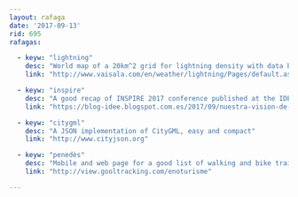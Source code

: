 ```yaml
---
layout: rafaga
date: '2017-09-13'
rid: 695
rafagas:

  - keyw: "lightning"
    desc: "World map of a 20km^2 grid for lightning density with data between 2012 and 2016"
    link: "http://www.vaisala.com/en/weather/lightning/Pages/default.aspx"

  - keyw: "inspire"
    desc: "A good recap of INSPIRE 2017 conference published at the IDEE blog"
    link: "https://blog-idee.blogspot.com.es/2017/09/nuestra-vision-de-la-conferencia.html"

  - keyw: "citygml"
    desc: "A JSON implementation of CityGML, easy and compact"
    link: "http://www.cityjson.org"

  - keyw: "penedès"
    desc: "Mobile and web page for a good list of walking and bike trails at Penedès lands"
    link: "http://view.gooltracking.com/enoturisme"

---
```

